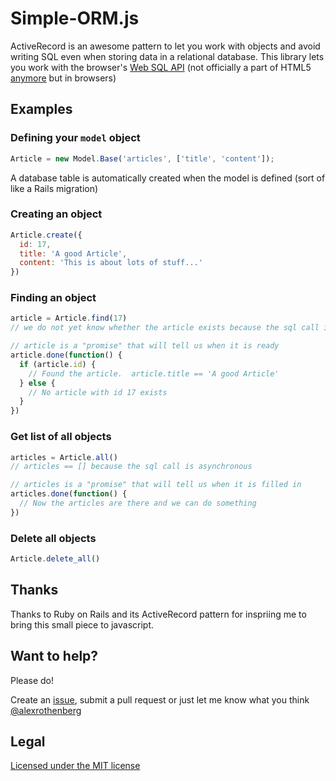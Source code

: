 # Simple-ORM.js

ActiveRecord is an awesome pattern to let you work with objects and avoid writing SQL even when 
storing data in a relational database.  This library lets you work with the browser's 
[Web SQL API](http://docs.phonegap.com/en/1.2.0/phonegap_storage_storage.md.html) 
(not officially a part of HTML5 [anymore](http://dev.w3.org/html5/webdatabase/) but in browsers)

## Examples ##

### Defining your `model` object

```javascript
Article = new Model.Base('articles', ['title', 'content']);
```    

A database table is automatically created when the model is defined (sort of like a Rails migration)

### Creating an object

```javascript
Article.create({
  id: 17,
  title: 'A good Article', 
  content: 'This is about lots of stuff...'
})
```    

### Finding an object

```javascript
article = Article.find(17)
// we do not yet know whether the article exists because the sql call is asynchronous

// article is a "promise" that will tell us when it is ready
article.done(function() {
  if (article.id) {
    // Found the article.  article.title == 'A good Article'
  } else {
    // No article with id 17 exists
  }
})
```    

### Get list of all objects

```javascript
articles = Article.all()
// articles == [] because the sql call is asynchronous

// articles is a "promise" that will tell us when it is filled in
articles.done(function() {
  // Now the articles are there and we can do something
})
```    

### Delete all objects

```javascript
Article.delete_all()
```    


## Thanks ##

Thanks to Ruby on Rails and its ActiveRecord pattern for inspriing me to bring this small piece to javascript.

## Want to help? ##

Please do! 

Create an [issue](https://github.com/alexrothenberg/simple-orm/issues), 
submit a pull request
or just let me know what you think [@alexrothenberg](http://www.twitter.com/alexrothenberg)

## Legal ##

[Licensed under the MIT license](http://www.opensource.org/licenses/mit-license.php)
